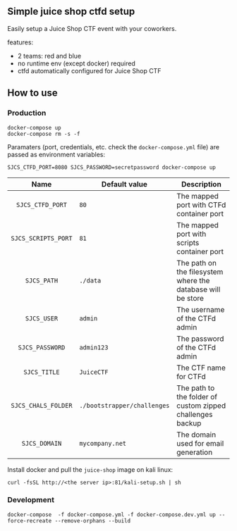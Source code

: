 Simple juice shop ctfd setup
----------------------------

Easily setup a Juice Shop CTF event with your coworkers.

features:
- 2 teams: red and blue
- no runtime env (except docker) required
- ctfd automatically configured for Juice Shop CTF

## How to use

### Production

```shell
docker-compose up
docker-compose rm -s -f
```

Paramaters (port, credentials, etc. check the `docker-compose.yml` file) are passed as environment variables: 
```shell
SJCS_CTFD_PORT=8080 SJCS_PASSWORD=secretpassword docker-compose up
```

|         Name        | Default value               | Description                                                 |
|:-------------------:|-----------------------------|-------------------------------------------------------------|
| `SJCS_CTFD_PORT`    | `80`                        | The mapped port with CTFd container port                    |
| `SJCS_SCRIPTS_PORT` | `81`                        | The mapped port with scripts container port                 |
| `SJCS_PATH`         | `./data`                    | The path on the filesystem where the database will be store |
| `SJCS_USER`         | `admin`                     | The username of the CTFd admin                              |
| `SJCS_PASSWORD`     | `admin123`                  | The password of the CTFd admin                              |
| `SJCS_TITLE`        | `JuiceCTF`                  | The CTF name for CTFd                                       |
| `SJCS_CHALS_FOLDER` | `./bootstrapper/challenges` | The path to the folder of custom zipped challenges backup   |
| `SJCS_DOMAIN`       | `mycompany.net`             | The domain used for email generation                        |

Install docker and pull the `juice-shop` image on kali linux:
```shell
curl -fsSL http://<the server ip>:81/kali-setup.sh | sh
```

### Development

```shell
docker-compose  -f docker-compose.yml -f docker-compose.dev.yml up --force-recreate --remove-orphans --build
```
